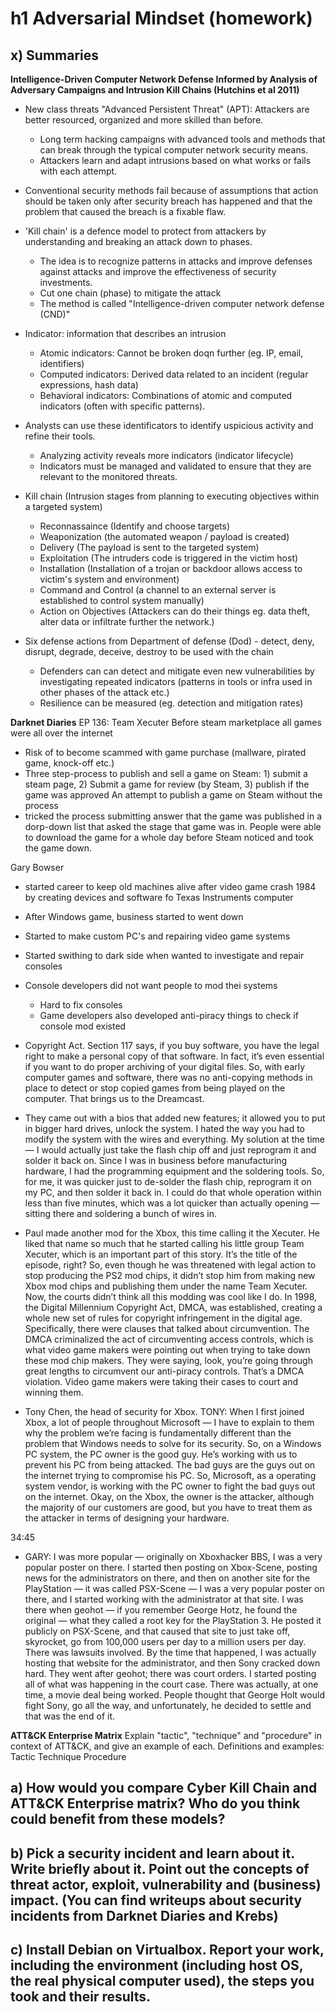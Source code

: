 # h1 Adversarial Mindset (homework)

## x) Summaries
**Intelligence-Driven Computer Network Defense Informed by Analysis of Adversary Campaigns and Intrusion Kill Chains (Hutchins et al 2011)**
- New class threats "Advanced Persistent Threat" (APT): Attackers are better resourced, organized and more skilled than before.
  - Long term hacking campaigns with advanced tools and methods that can break through the typical computer network security means.
  - Attackers learn and adapt intrusions based on what works or fails with each attempt. 
- Conventional security methods fail because of assumptions that action should be taken only after security breach has happened and that the problem that caused the breach is a fixable flaw.
  
- 'Kill chain' is a defence model to protect from attackers by understanding and breaking an attack down to phases.
  - The idea is to recognize patterns in attacks and improve defenses against attacks and improve the effectiveness of security investments.
  - Cut one chain (phase) to mitigate the attack
  - The method is called "Intelligence-driven computer network defense (CND)"

- Indicator: information that describes an intrusion
  - Atomic indicators: Cannot be broken doqn further (eg. IP, email, identifiers)
  - Computed indicators: Derived data related to an incident (regular expressions, hash data)
  - Behavioral indicators: Combinations of atomic and computed indicators (often with specific patterns). 
- Analysts can use these identificators to identify uspicious activity and refine their tools.
  - Analyzing activity reveals more indicators (indicator lifecycle)
  - Indicators must be managed and validated to ensure that they are relevant to the monitored threats.

- Kill chain (Intrusion stages from planning to executing objectives within a targeted system)
  - Reconnassaince (Identify and choose targets)
  - Weaponization (the automated weapon / payload is created)
  - Delivery (The payload is sent to the targeted system)
  - Exploitation (The intruders code is triggered in the victim host)
  - Installation (Installation of a trojan or backdoor allows access to victim's system and environment)
  - Command and Control (a channel to an external server is established to control system manually)
  - Action on Objectives (Attackers can do their things eg. data theft, alter data or infiltrate further the network.)

- Six defense actions from Department of defense (Dod) - detect, deny, disrupt, degrade, deceive, destroy to be used with the chain
  - Defenders can can detect and mitigate even new vulnerabilities by investigating repeated indicators (patterns in tools or infra used in other phases of the attack etc.)
  - Resilience can be measured (eg. detection and mitigation rates)
 
  

**Darknet Diaries**
EP 136: Team Xecuter
Before steam marketplace all games were all over the internet
- Risk of to become scammed with game purchase (mallware, pirated game, knock-off etc.)
- Three step-process to publish and sell a game on Steam: 1) submit  a steam page, 2) Submit a game for review (by Steam, 3) publish if the game was approved
An attempt to publish a game on Steam without the process
- tricked the process submitting answer that the game was published in a dorp-down list that asked the stage that game was in. People were able to download the game for a whole day before Steam noticed and took the game down.

Gary Bowser
- started career to keep old machines alive after video game crash 1984 by creating devices and software fo Texas Instruments computer
- After Windows game, business started to went down
- Started to make custom PC's and repairing video game systems
- Started swithing to dark side when wanted to investigate and repair consoles
- Console developers did not want people to mod thei systems
  - Hard to fix consoles
  - Game developers also developed anti-piracy things to check if console mod existed

-  Copyright Act. Section 117 says, if you buy software, you have the legal right to make a personal copy of that software. In fact, it’s even essential if you want to do proper archiving of your digital files. So, with early computer games and software, there was no anti-copying methods in place to detect or stop copied games from being played on the computer. That brings us to the Dreamcast.

- They came out with a bios that added new features; it allowed you to put in bigger hard drives, unlock the system. I hated the way you had to modify the system with the wires and everything. My solution at the time — I would actually just take the flash chip off and just reprogram it and solder it back on. Since I was in business before manufacturing hardware, I had the programming equipment and the soldering tools. So, for me, it was quicker just to de-solder the flash chip, reprogram it on my PC, and then solder it back in. I could do that whole operation within less than five minutes, which was a lot quicker than actually opening — sitting there and soldering a bunch of wires in.

- Paul made another mod for the Xbox, this time calling it the Xecuter. He liked that name so much that he started calling his little group Team Xecuter, which is an important part of this story. It’s the title of the episode, right? So, even though he was threatened with legal action to stop producing the PS2 mod chips, it didn’t stop him from making new Xbox mod chips and publishing them under the name Team Xecuter. Now, the courts didn’t think all this modding was cool like I do. In 1998, the Digital Millennium Copyright Act, DMCA, was established, creating a whole new set of rules for copyright infringement in the digital age. Specifically, there were clauses that talked about circumvention. The DMCA criminalized the act of circumventing access controls, which is what video game makers were pointing out when trying to take down these mod chip makers. They were saying, look, you’re going through great lengths to circumvent our anti-piracy controls. That’s a DMCA violation. Video game makers were taking their cases to court and winning them.

- Tony Chen, the head of security for Xbox.
TONY:	When I first joined Xbox, a lot of people throughout Microsoft — I have to explain to them why the problem we’re facing is fundamentally different than the problem that Windows needs to solve for its security. So, on a Windows PC system, the PC owner is the good guy. He’s working with us to prevent his PC from being attacked. The bad guys are the guys out on the internet trying to compromise his PC. So, Microsoft, as a operating system vendor, is working with the PC owner to fight the bad guys out on the internet. Okay, on the Xbox, the owner is the attacker, although the majority of our customers are good, but you have to treat them as the attacker in terms of designing your hardware.

34:45
- GARY:	I was more popular — originally on Xboxhacker BBS, I was a very popular poster on there. I started then posting on Xbox-Scene, posting news for the administrators on there, and then on another site for the PlayStation — it was called PSX-Scene — I was a very popular poster on there, and I started working with the administrator at that site. I was there when geohot — if you remember George Hotz, he found the original — what they called a root key for the PlayStation 3. He posted it publicly on PSX-Scene, and that caused that site to just take off, skyrocket, go from 100,000 users per day to a million users per day. There was lawsuits involved. By the time that happened, I was actually hosting that website for the administrator, and then Sony cracked down hard. They went after geohot; there was court orders. I started posting all of what was happening in the court case. There was actually, at one time, a movie deal being worked. People thought that George Holt would fight Sony, go all the way, and unfortunately, he decided to settle and that was the end of it.

**ATT&CK Enterprise Matrix**
Explain "tactic", "technique" and "procedure" in context of ATT&CK, and give an example of each. 
Definitions and examples: 
Tactic
Technique
Procedure

## a) How would you compare Cyber Kill Chain and ATT&CK Enterprise matrix? Who do you think could benefit from these models?

## b) Pick a security incident and learn about it. Write briefly about it. Point out the concepts of threat actor, exploit, vulnerability and (business) impact. (You can find writeups about security incidents from Darknet Diaries and Krebs)

## c) Install Debian on Virtualbox. Report your work, including the environment (including host OS, the real physical computer used), the steps you took and their results.
